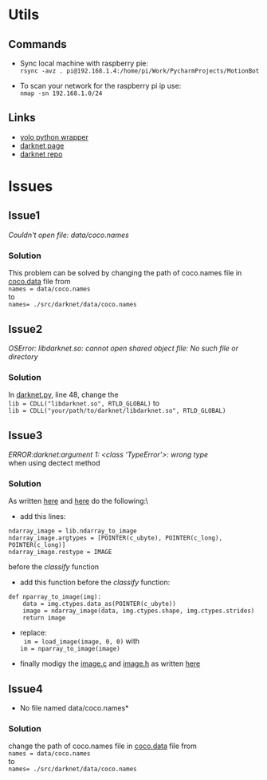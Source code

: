 # Utils

## Commands
- Sync local machine with raspberry pie:\
`rsync -avz . pi@192.168.1.4:/home/pi/Work/PycharmProjects/MotionBot`

- To scan your network for the raspberry pi ip use:\
`nmap -sn 192.168.1.0/24`

## Links
- [yolo python wrapper](https://github.com/madhawav/YOLO3-4-Py)
- [darknet page](https://pjreddie.com/darknet/)
- [darknet repo](https://github.com/pjreddie/darknet)

# Issues

## Issue1
*Couldn't open file: data/coco.names*

### Solution 
This problem can be solved by changing the path of coco.names file in [coco.data](yolo/cfg/coco.data) file from\
`names = data/coco.names`\
to\
 `names= ./src/darknet/data/coco.names`


## Issue2
*OSError: libdarknet.so: cannot open shared object file: No such file or directory*

### Solution 
In [darknet.py](../src/darknet/python/darknet.py), line 48, change the \
`lib = CDLL("libdarknet.so", RTLD_GLOBAL)`
to\
`lib = CDLL("your/path/to/darknet/libdarknet.so", RTLD_GLOBAL)`

## Issue3
*ERROR:darknet:argument 1: <class 'TypeError'>: wrong type*\
when using dectect method

### Solution 
As written [here](https://github.com/pjreddie/darknet/issues/1384) and [here](https://github.com/pjreddie/darknet/issues/289) do the following:\
- add this lines: 
```
ndarray_image = lib.ndarray_to_image
ndarray_image.argtypes = [POINTER(c_ubyte), POINTER(c_long), POINTER(c_long)]
ndarray_image.restype = IMAGE
```
before the *classify* function

- add this function before the *classify* function:
```
def nparray_to_image(img): 
    data = img.ctypes.data_as(POINTER(c_ubyte))
    image = ndarray_image(data, img.ctypes.shape, img.ctypes.strides)
    return image
```

- replace:\
` im = load_image(image, 0, 0)` with\
`im = nparray_to_image(image)`

- finally modigy the [image.c](../src/darknet/src/image.c) and [image.h](../src/darknet/src/image.h) as written [here](https://github.com/pjreddie/darknet/issues/289#issuecomment-342448358)  

## Issue4
* No file named data/coco.names*

### Solution
change the path of coco.names file in [coco.data](src/darknet/cfg/coco.data) file from\
`names = data/coco.names`\
to\
 `names= ./src/darknet/data/coco.names`